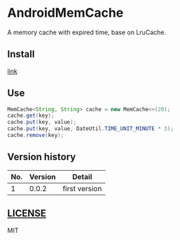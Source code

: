 # AndroidMemCache
A memory cache with expired time, base on LruCache.

## Install

[link](https://jitpack.io/#aotian16/AndroidMemCache/v0.0.2)

## Use

```java
MemCache<String, String> cache = new MemCache<>(20);
cache.get(key);
cache.put(key, value);
cache.put(key, value, DateUtil.TIME_UNIT_MINUTE * 3);
cache.remove(key);
```

## Version history

| No.  | Version | Detail        |
| ---- | ------- | ------------- |
| 1    | 0.0.2   | first version |

## [LICENSE](https://github.com/aotian16/AndroidMemCache/blob/master/LICENSE)

MIT